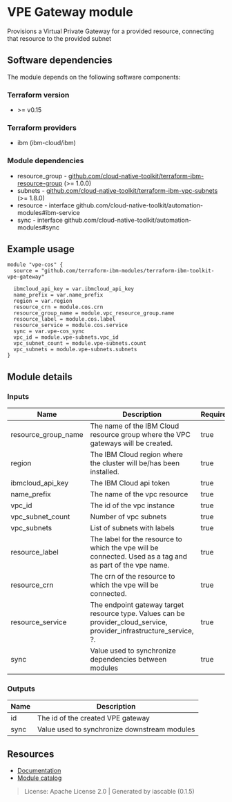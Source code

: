# VPE Gateway module

Provisions a Virtual Private Gateway for a provided resource, connecting that resource to the provided subnet


## Software dependencies

The module depends on the following software components:

### Terraform version

- \>= v0.15

### Terraform providers


- ibm (ibm-cloud/ibm)

### Module dependencies


- resource_group - [github.com/cloud-native-toolkit/terraform-ibm-resource-group](https://github.com/cloud-native-toolkit/terraform-ibm-resource-group) (>= 1.0.0)
- subnets - [github.com/cloud-native-toolkit/terraform-ibm-vpc-subnets](https://github.com/cloud-native-toolkit/terraform-ibm-vpc-subnets) (>= 1.8.0)
- resource - interface github.com/cloud-native-toolkit/automation-modules#ibm-service
- sync - interface github.com/cloud-native-toolkit/automation-modules#sync

## Example usage

```hcl
module "vpe-cos" {
  source = "github.com/terraform-ibm-modules/terraform-ibm-toolkit-vpe-gateway"

  ibmcloud_api_key = var.ibmcloud_api_key
  name_prefix = var.name_prefix
  region = var.region
  resource_crn = module.cos.crn
  resource_group_name = module.vpc_resource_group.name
  resource_label = module.cos.label
  resource_service = module.cos.service
  sync = var.vpe-cos_sync
  vpc_id = module.vpe-subnets.vpc_id
  vpc_subnet_count = module.vpe-subnets.count
  vpc_subnets = module.vpe-subnets.subnets
}

```

## Module details

### Inputs

| Name | Description | Required | Default | Source |
|------|-------------|---------|----------|--------|
| resource_group_name | The name of the IBM Cloud resource group where the VPC gateways will be created. | true |  | resource_group.name |
| region | The IBM Cloud region where the cluster will be/has been installed. | true |  |  |
| ibmcloud_api_key | The IBM Cloud api token | true |  |  |
| name_prefix | The name of the vpc resource | true |  |  |
| vpc_id | The id of the vpc instance | true |  | subnets.vpc_id |
| vpc_subnet_count | Number of vpc subnets | true |  | subnets.count |
| vpc_subnets | List of subnets with labels | true |  | subnets.subnets |
| resource_label | The label for the resource to which the vpe will be connected. Used as a tag and as part of the vpe name. | true |  | resource.label |
| resource_crn | The crn of the resource to which the vpe will be connected. | true |  | resource.crn |
| resource_service | The endpoint gateway target resource type. Values can be provider_cloud_service, provider_infrastructure_service, ?. | true |  | resource.service |
| sync | Value used to synchronize dependencies between modules | true |  | sync.sync |

### Outputs

| Name | Description |
|------|-------------|
| id | The id of the created VPE gateway |
| sync | Value used to synchronize downstream modules |

## Resources

- [Documentation](https://operate.cloudnativetoolkit.dev)
- [Module catalog](https://modules.cloudnativetoolkit.dev)

> License: Apache License 2.0 | Generated by iascable (0.1.5)

